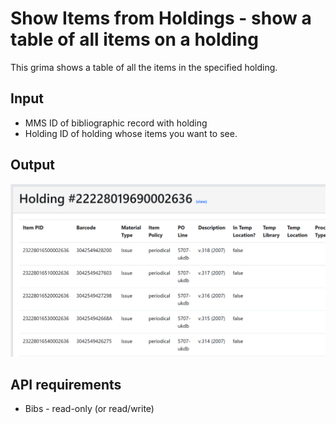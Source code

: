# Show Items from Holdings - show a table of all items on a holding

This grima shows a table of all the items in the specified holding.

## Input
* MMS ID of bibliographic record with holding
* Holding ID of holding whose items you want to see.

## Output
![Screenshot of list of items](images/ItemsFromHoldings.png)

## API requirements
* Bibs - read-only (or read/write)
